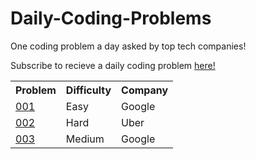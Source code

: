# Daily-Coding-Problems
One coding problem a day asked by top tech companies!

Subscribe to recieve a daily coding problem <a href = "https://www.dailycodingproblem.com/">here!</a>

<table>
  <tr>
    <th> Problem </th>
    <th> Difficulty </th>
    <th> Company </th>
  </tr>
  
  <tr>
  <td><a href = "https://github.com/Nipuni-Wimangsa/Daily-Coding-Problems/tree/main/Problem%201"> 001 </a></td>
  <td> Easy </td>
  <td> Google </td>
  </tr>
  
  <tr>
  <td><a href = "https://github.com/Nipuni-Wimangsa/Daily-Coding-Problems/tree/main/problem2"> 002 </a></td>
  <td> Hard </td>
  <td> Uber </td>
  </tr>
  
  <tr>
  <td><a href = "  https://github.com/Nipuni-Wimangsa/Daily-Coding-Problems/tree/main/problem%203"> 003 </a></td>
  <td> Medium </td>
  <td> Google </td>
  </tr>
</table>
